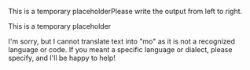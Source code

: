 This is a temporary placeholderPlease write the output from left to right.

This is a temporary placeholder

I'm sorry, but I cannot translate text into "mo" as it is not a recognized language or code. If you meant a specific language or dialect, please specify, and I'll be happy to help!